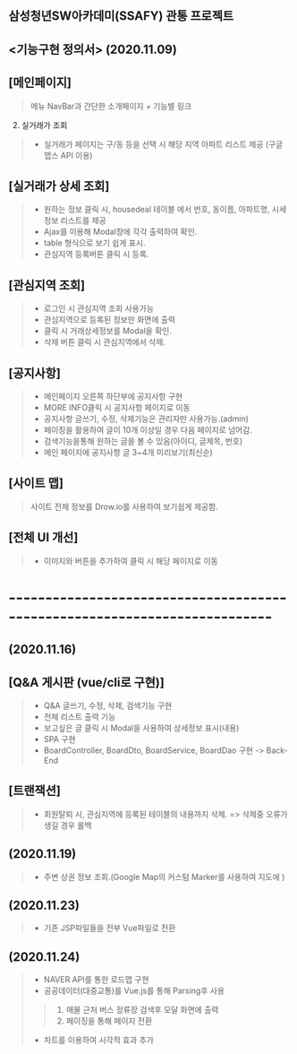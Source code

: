 ## 삼성청년SW아카데미(SSAFY) 관통 프로젝트

## <기능구현 정의서> (2020.11.09)


 ## [메인페이지]
> 메뉴 NavBar과 간단한 소개페이지 + 기능별 링크
 2. 실거래가 조회
> - 실거래가 페이지는 구/동 등을 선택 시 해당 지역 아파트 리스트 제공 (구글 맵스 API 이용)

 ## [실거래가 상세 조회]
> - 원하는 정보 클릭 시, housedeal 테이블 에서 번호, 동이름, 아파트명, 시세정보 리스트를 제공
> - Ajax를 이용해 Modal창에 각각 출력하여 확인.
> - table 형식으로 보기 쉽게 표시.
> - 관심지역 등록버튼 클릭 시 등록.

 ## [관심지역 조회]
> - 로그인 시 관심지역 조회 사용가능
> - 관심지역으로 등록된 정보만 화면에 출력
> - 클릭 시 거래상세정보를 Modal을 확인.
> - 삭제 버튼 클릭 시 관심지역에서 삭제.

 ## [공지사항]
> - 메인페이지 오른쪽 하단부에 공지사항 구현
> - MORE INFO클릭 시 공지사항 페이지로 이동
> - 공지사항 글쓰기, 수정, 삭제기능은 관리자만 사용가능.(admin)
> - 페이징을 활용하여 글이 10개 이상일 경우 다음 페이지로 넘어감.
> - 검색기능을통해 원하는 글을 볼 수 있음(아이디, 글제목, 번호)
> - 메인 페이지에 공지사항 글 3~4개 미리보기(최신순)

 ## [사이트 맵]
> 사이트 전체  정보를 Drow.io를 사용하여 보기쉽게 제공함.

 ## [전체 UI 개선]
>- 이미지와 버튼을 추가하여 클릭 시 해당 페이지로 이동
# --------------------------------------------------------------------------
## (2020.11.16)

 ## [Q&A 게시판 (vue/cli로 구현)]
> - Q&A 글쓰기, 수정, 삭제, 검색기능 구현
> - 전체 리스트 출력 기능
> - 보고싶은 글 클릭 시 Modal을 사용하여 상세정보 표시(내용)
> - SPA 구현
> - BoardController, BoardDto, BoardService, BoardDao 구현 -> Back-End

 ## [트랜잭션]
> - 회원탈퇴 시, 관심지역에 등록된 테이블의 내용까지 삭제. => 삭제중 오류가 생길 경우 롤백


## (2020.11.19)

> - 주변 상권 정보 조회.(Google Map의 커스텀 Marker를 사용하여 지도에 )


## (2020.11.23)
> - 기존 JSP파일들을 전부 Vue파일로 전환

## (2020.11.24)
> - NAVER API를 통한 로드맵 구현
> - 공공데이터(대중교통)를 Vue.js를 통해 Parsing후 사용
>> 1. 매물 근처 버스 정류장 검색후 모달 화면에 출력
>> 2. 페이징을 통해 페이지 전환
> - 차트를 이용하여 시각적 효과 추가
